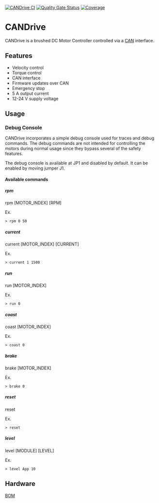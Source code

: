 [![CANDrive CI](https://github.com/Andreasdahlberg/CANDrive/actions/workflows/github-actions.yml/badge.svg)](https://github.com/Andreasdahlberg/CANDrive/actions/workflows/github-actions.yml)
[![Quality Gate Status](https://sonarcloud.io/api/project_badges/measure?project=Andreasdahlberg_CANDrive&metric=alert_status)](https://sonarcloud.io/dashboard?id=Andreasdahlberg_CANDrive)
[![Coverage](https://sonarcloud.io/api/project_badges/measure?project=Andreasdahlberg_CANDrive&metric=coverage)](https://sonarcloud.io/dashboard?id=Andreasdahlberg_CANDrive)

# CANDrive
CANDrive is a brushed DC Motor Controller controlled via a [CAN](https://en.wikipedia.org/wiki/CAN_bus) interface.

## Features

* Velocity control
* Torque control
* CAN interface
* Firmware updates over CAN
* Emergency stop 
* 5 A output current
* 12-24 V supply voltage

## Usage
### Debug Console
CANDrive incorporates a simple debug console used for traces and debug commands.
The debug commands are not intended for controlling the motors during normal usage
since they bypass several of the safety features.

The debug console is available at JP1 and disabled by default. It can be enabled by moving jumper J1.

#### Available commands
##### rpm
rpm \[MOTOR_INDEX\] \[RPM\]

Ex.
```
> rpm 0 50
```

##### current
current \[MOTOR_INDEX\] \[CURRENT\]

Ex.
```
> current 1 1500
```

##### run
run \[MOTOR_INDEX\]

Ex.
```
> run 0
```

##### coast
coast \[MOTOR_INDEX\]

Ex.
```
> coast 0
```

##### brake
brake \[MOTOR_INDEX\]

Ex.
```
> brake 0
```

##### reset
reset

Ex.
```
> reset
```

##### level
level \[MODULE\] \[LEVEL\]

Ex.
```
> level App 10
```

## Hardware
[BOM](https://octopart.com/bom-tool/TDnAzRKf)
